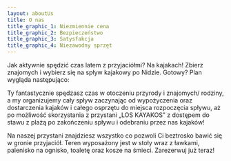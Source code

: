 ```yaml
---
layout: aboutUs
title: O nas
title_graphic_1: Niezmiennie cena
title_graphic_2: Bezpieczeństwo
title_graphic_3: Satysfakcja
title_graphic_4: Niezawodny sprzęt
---
```

<!--StartFragment-->

Jak aktywnie spędzić czas latem z przyjaciółmi? Na kajakach! Zbierz znajomych i wybierz się na spływ kajakowy po Nidzie. Gotowy? Plan wygląda następująco: 



Ty fantastycznie spędzasz czas w otoczeniu przyrody i znajomych/ rodziny, a my organizujemy cały spływ zaczynając od wypożyczenia oraz dostarczenia kajaków i całego osprzętu do miejsca rozpoczęcia spływu, aż po możliwość skorzystania z przystani „LOS KAYAKOS” z dostępem do stawu z plażą po zakończeniu spływu i odebraniu przez nas kajaków!



 Na naszej przystani znajdziesz wszystko co pozwoli Ci beztrosko bawić się w gronie przyjaciół. Teren wyposażony jest w stoły wraz z ławkami, palenisko na ognisko, toaletę oraz kosze na śmieci. Zarezerwuj już teraz!

<!--EndFragment-->